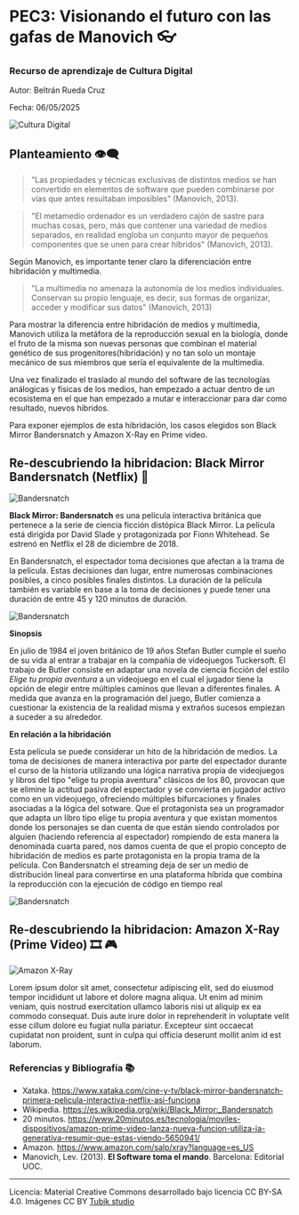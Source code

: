 # PEC3: Visionando el futuro con las gafas de Manovich 👓

### Recurso de aprendizaje de Cultura Digital 


Autor: Beltrán Rueda Cruz


Fecha: 06/05/2025

![Cultura Digital](https://miro.medium.com/max/1400/0*9PyyNvrO2PcD3KuU.png) 



## Planteamiento 👁️‍🗨️

 
> “Las propiedades y técnicas exclusivas de distintos medios se han convertido en elementos de software que pueden combinarse por vías que antes resultaban imposibles” (Manovich, 2013).

> "El metamedio ordenador es un verdadero cajón de sastre para muchas cosas, pero, más que contener una variedad de medios separados, en realidad engloba un conjunto mayor de pequeños componentes que se unen para crear híbridos" (Manovich, 2013).

Según Manovich, es importante tener claro la diferenciación entre hibridación y multimedia. 

> "La multimedia no amenaza la autonomía de los medios individuales. Conservan su propio lenguaje, es decir, sus formas de organizar, acceder y modificar sus datos" (Manovich, 2013)

Para mostrar la diferencia entre hibridación de medios y multimedia, Manovich utiliza la metáfora de la reproducción sexual en la biología, donde el fruto de la misma son nuevas personas que combinan el material genético de sus progenitores(hibridación) y no tan solo un montaje mecánico de sus miembros que sería el equivalente de la multimedia.

Una vez finalizado el traslado al mundo del software de las tecnologías análogicas y físicas de los medios, han empezado a actuar dentro de un ecosistema en el que han empezado a mutar e interaccionar para dar como resultado, nuevos hibridos.

Para exponer ejemplos de esta hibridación, los casos elegidos son Black Mirror Bandersnatch y Amazon X-Ray en Prime video.




## Re-descubriendo la hibridacion: Black Mirror Bandersnatch (Netflix) 🍿

![Bandersnatch](https://github.com/bruedauoc/PEC3_Hibridacion/blob/main/bandersnatch/4.jpg) 

**Black Mirror: Bandersnatch** es una película interactiva británica que pertenece a la serie de ciencia ficción distópica Black Mirror.​ La película está dirigida por David Slade y protagonizada por Fionn Whitehead. Se estrenó en Netflix​ el 28 de diciembre de 2018.​

En Bandersnatch, el espectador toma decisiones que afectan a la trama de la película.​ Estas decisiones dan lugar, entre numerosas combinaciones posibles,​ a cinco posibles finales distintos.​ La duración de la película también es variable en base a la toma de decisiones y puede tener una duración de entre 45 y 120 minutos de duración.​ 

![Bandersnatch](https://github.com/bruedauoc/PEC3_Hibridacion/blob/main/bandersnatch/2.jpg) 

**Sinopsis**

En julio de 1984 el joven británico de 19 años Stefan Butler cumple el sueño de su vida al entrar a trabajar en la compañía de videojuegos Tuckersoft.
El trabajo de Butler consiste en adaptar una novela de ciencia ficción del estilo *Elige tu propia aventura* a un videojuego en el cual el jugador tiene la opción de elegir entre múltiples caminos que llevan a diferentes finales. A medida que avanza en la programación del juego, Butler comienza a cuestionar la existencia de la realidad misma y extraños sucesos empiezan a suceder a su alrededor. 

**En relación a la hibridación**

Esta película se puede considerar un hito de la hibridación de medios. La toma de decisiones de manera interactiva por parte del espectador durante el curso de la historia utilizando una lógica narrativa propia de videojuegos y libros del tipo "elige tu propia aventura" clásicos de los 80, provocan que se elimine la actitud pasiva del espectador y se convierta en jugador activo como en un videojuego, ofreciendo múltiples bifurcaciones y finales asociadas a la lógica del sotware. Que el protagonista sea un programador que adapta un libro tipo elige tu propia aventura y que existan momentos donde los personajes se dan cuenta de que están siendo controlados por alguien (haciendo referencia al espectador) rompiendo de esta manera la denominada cuarta pared, nos damos cuenta de que el propio concepto de hibridación de medios es parte protagonista en la propia trama de la película. Con Bandersnatch el streaming deja de ser un medio de distribución lineal para convertirse en una plataforma híbrida que combina la reproducción con la ejecución de código en tiempo real

![Bandersnatch](https://github.com/bruedauoc/PEC3_Hibridacion/blob/main/bandersnatch/6.png) 



## Re-descubriendo la hibridacion: Amazon X-Ray (Prime Video) 🎞️ 🎮

![Amazon X-Ray](https://github.com/bruedauoc/PEC3_Hibridacion/blob/main/primevideo/1.png) 

Lorem ipsum dolor sit amet, consectetur adipiscing elit, sed do eiusmod tempor incididunt ut labore et dolore magna aliqua. Ut enim ad minim veniam, quis nostrud exercitation ullamco laboris nisi ut aliquip ex ea commodo consequat. Duis aute irure dolor in reprehenderit in voluptate velit esse cillum dolore eu fugiat nulla pariatur. Excepteur sint occaecat cupidatat non proident, sunt in culpa qui officia deserunt mollit anim id est laborum.


### Referencias y Bibliografía 📚

* Xataka. https://www.xataka.com/cine-y-tv/black-mirror-bandersnatch-primera-pelicula-interactiva-netflix-asi-funciona
* Wikipedia. https://es.wikipedia.org/wiki/Black_Mirror:_Bandersnatch
* 20 minutos. https://www.20minutos.es/tecnologia/moviles-dispositivos/amazon-prime-video-lanza-nueva-funcion-utiliza-ia-generativa-resumir-que-estas-viendo-5650941/
* Amazon. https://www.amazon.com/salp/xray?language=es_US
* Manovich, Lev. (2013). **El Software toma el mando**. Barcelona: Editorial UOC. 


----

Licencia: Material Creative Commons desarrollado bajo licencia CC BY-SA 4.0. Imágenes CC BY [Tubik studio](https://blog.tubikstudio.com/how-to-create-original-flat-illustrations-designers-tips/) 
